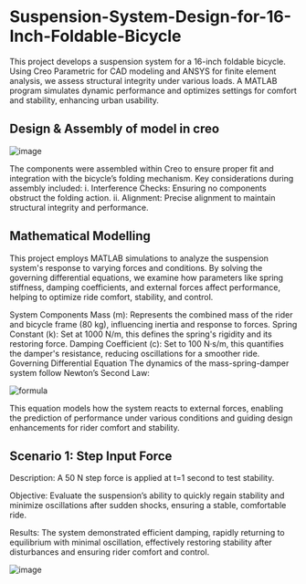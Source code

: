 # Suspension-System-Design-for-16-Inch-Foldable-Bicycle
This project develops a suspension system for a 16-inch foldable bicycle. Using Creo Parametric for CAD modeling and ANSYS for finite element analysis, we assess structural integrity under various loads. A MATLAB program simulates dynamic performance and optimizes settings for comfort and stability, enhancing urban usability.

## Design & Assembly of model in creo
![image](https://github.com/user-attachments/assets/68128915-f007-49e9-9430-f36382370c46)

The components were assembled within Creo to ensure proper fit and integration with the bicycle’s folding mechanism. Key considerations during assembly included:
i.	Interference Checks: Ensuring no components obstruct the folding action.
ii.	Alignment: Precise alignment to maintain structural integrity and performance.

## Mathematical Modelling
This project employs MATLAB simulations to analyze the suspension system's response to varying forces and conditions. By solving the governing differential equations, we examine how parameters like spring stiffness, damping coefficients, and external forces affect performance, helping to optimize ride comfort, stability, and control.

System Components
Mass (m): Represents the combined mass of the rider and bicycle frame (80 kg), influencing inertia and response to forces.
Spring Constant (k): Set at 1000 N/m, this defines the spring's rigidity and its restoring force.
Damping Coefficient (c): Set to 100 N·s/m, this quantifies the damper's resistance, reducing oscillations for a smoother ride.
Governing Differential Equation
The dynamics of the mass-spring-damper system follow Newton’s Second Law:

![formula](https://github.com/user-attachments/assets/68534b72-a21d-402c-93af-8292cb6d5130)

This equation models how the system reacts to external forces, enabling the prediction of performance under various conditions and guiding design enhancements for rider comfort and stability.

## Scenario 1: Step Input Force
Description: A 50 N step force is applied at t=1 second to test stability.

Objective: Evaluate the suspension’s ability to quickly regain stability and minimize oscillations after sudden shocks, ensuring a stable, comfortable ride.

Results: The system demonstrated efficient damping, rapidly returning to equilibrium with minimal oscillation, effectively restoring stability after disturbances and ensuring rider comfort and control.

![image](https://github.com/user-attachments/assets/10001f27-44d0-411d-b4b1-2d93555b2b4c)
